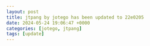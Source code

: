 ```yaml
---
layout: post
title: jtpang by jotego has been updated to 22e0205
date: 2024-05-24 19:06:47 +0000
categories: [jotego, jtpang]
tags: [update]
---
```



